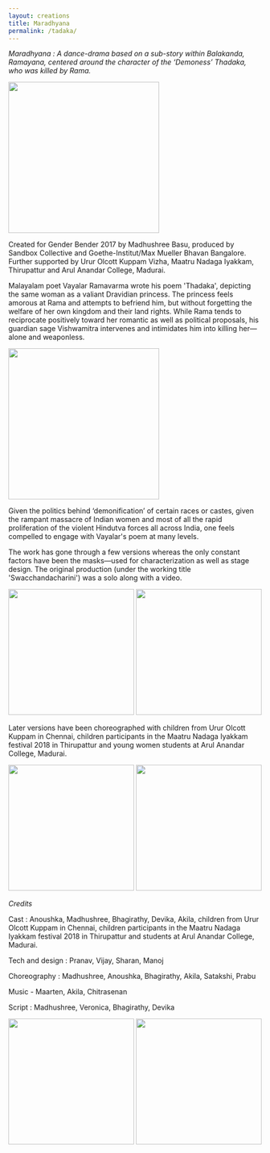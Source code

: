 ```yaml
---
layout: creations
title: Maradhyana
permalink: /tadaka/
---
```


<i>Maradhyana : A dance-drama based on a sub-story within Balakanda, Ramayana, centered around the character of the ‘Demoness’ Thadaka, who was killed by Rama.
</i>


<div class="pictures-container">
 <img src="../images/tadaka/tadaka1.jpg" class="shrinkToFit" height="300">
</div>


Created for Gender Bender 2017 by Madhushree Basu, produced by Sandbox Collective and Goethe-Institut/Max Mueller Bhavan Bangalore. Further supported by Urur Olcott Kuppam Vizha, Maatru Nadaga Iyakkam, Thirupattur and Arul Anandar College, Madurai. 


Malayalam poet Vayalar Ramavarma wrote his poem 'Thadaka', depicting the same woman as a valiant Dravidian princess. The princess feels amorous at Rama and attempts to befriend him, but without forgetting the welfare of her own kingdom and their land rights. While Rama tends to reciprocate positively toward her romantic as well as political proposals, his guardian sage Vishwamitra intervenes and intimidates him into killing her—alone and weaponless.


<div class="pictures-container">
 <img src="../images/tadaka/tadaka2.jpg" class="shrinkToFit" height="300">
</div>


Given the politics behind ‘demonification’ of certain races or castes, given the rampant massacre of Indian women and most of all the rapid proliferation of the violent Hindutva forces all across India, one feels compelled to engage with Vayalar's poem at many levels.


The work has gone through a few versions whereas the only constant factors have been the masks—used for characterization as well as stage design. The original production (under the working title 'Swacchandacharini') was a solo along with a video.

<div class="pictures-container">
 <img src="../images/tadaka/tadaka3.jpg" class="shrinkToFit" height="250">
  <img src="../images/tadaka/tadaka4.jpg" class="shrinkToFit" height="250">
</div>





Later versions have been choreographed with children from Urur Olcott Kuppam in Chennai, children participants in the Maatru Nadaga Iyakkam festival 2018 in Thirupattur and young women students at Arul Anandar College, Madurai. 



<div class="pictures-container">
 <img src="../images/tadaka/tadaka5.jpg" class="shrinkToFit" height="250">
  <img src="../images/tadaka/tadaka6.jpg" class="shrinkToFit" height="250">
</div>



<i>Credits</i>

Cast : Anoushka, Madhushree, Bhagirathy, Devika, Akila, children from Urur Olcott Kuppam in Chennai, children participants in the Maatru Nadaga Iyakkam festival 2018 in Thirupattur and students at Arul Anandar College, Madurai.  

Tech and design : Pranav, Vijay, Sharan, Manoj

Choreography : Madhushree, Anoushka, Bhagirathy, Akila, Satakshi, Prabu

Music - Maarten, Akila, Chitrasenan

Script : Madhushree, Veronica, Bhagirathy, Devika


<div class="pictures-container">
 <img src="../images/tadaka/tadaka7.jpg" class="shrinkToFit" height="250">
  <img src="../images/tadaka/tadaka8.jpg" class="shrinkToFit" height="250">
</div>

